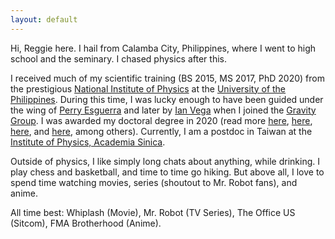 ```yaml
---
layout: default
---
```


Hi, Reggie here. I hail from Calamba City, Philippines, where I went to high school and the seminary. I chased physics after this.

I received much of my scientific training (BS 2015, MS 2017, PhD 2020) from the prestigious [National Institute of Physics](http://nip.upd.edu.ph/) at the [University of the Philippines](https://upd.edu.ph/).
During this time, I was lucky enough to have been guided under the wing of [Perry Esguerra](http://nip.upd.edu.ph/profiles/jose-perico-esguerra/) and later by [Ian Vega](https://ianvega.wixsite.com/ianvega/about) when I joined the [Gravity Group](https://gravity-nip.github.io/).
I was awarded my doctoral degree in 2020 (read more [here](https://www.flipscience.ph/news/features-news/features/reginald-bernardo-gravitational-physicist/), [here](https://news.abs-cbn.com/spotlight/06/07/20/beyond-einstein-a-young-pinoy-physicist-shines-light-on-black-holes-dark-energy), [here](https://news.abs-cbn.com/ancx/culture/spotlight/06/21/20/the-first-pinoy-gravitational-physicist-on-whats-keeping-scientists-here-from-achieving-greater-heights), and [here](http://davaotoday.com/main/economy/education/a-hope-for-science-community-as-up-alum-becomes-phls-first-gravitational-physicist/), among others).
Currently, I am a postdoc in Taiwan at the [Institute of Physics, Academia Sinica](https://www.phys.sinica.edu.tw/index.php).

Outside of physics, I like simply long chats about anything, while drinking. I play chess and basketball, and time to time go hiking. But above all, I love to spend time watching movies, series (shoutout to Mr. Robot fans), and anime.

All time best: Whiplash (Movie), Mr. Robot (TV Series), The Office US (Sitcom), FMA Brotherhood (Anime).